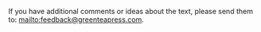 If you have additional comments or ideas about the text, please send them to: [mailto:feedback@greenteapress.com](feedback@greenteapress.com).